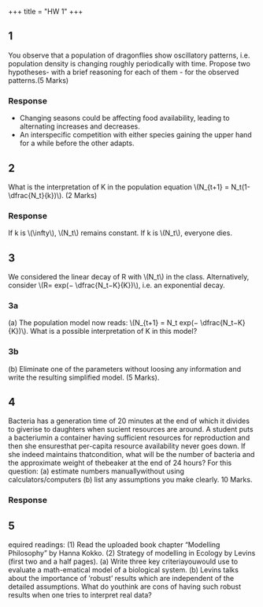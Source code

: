 +++
title = "HW 1"
+++

## 1
You observe that a population of dragonflies show oscillatory patterns, i.e.  population density is changing roughly periodically with time.  Propose two hypotheses- with a brief reasoning for each of them - for the observed patterns.(5 Marks)

### Response
- Changing seasons could be affecting food availability, leading to alternating increases and decreases.
- An interspecific competition with either species gaining the upper hand for a while before the other adapts.

## 2
What is the interpretation of K in the population equation \\(N_{t+1} = N_t(1-\dfrac{N_t}{k})\\). (2 Marks)

### Response
If k is \\(\infty\\), \\(N_t\\) remains constant. If k is \\(N_t\\), everyone dies.

## 3
We considered the linear decay of R with \\(N_t\\) in the class.  Alternatively, consider \\(R= exp(− \dfrac{N_t−K}{K})\\), i.e.  an exponential decay.  

### 3a
(a) The population model now reads: \\(N_{t+1} = N_t exp(− \dfrac{N_t−K}{K})\\).  What is a possible interpretation of K in this model? 

### 3b
(b) Eliminate one of the parameters without loosing any information and write the resulting simplified model. (5 Marks).

## 4
Bacteria has a generation time of 20 minutes at the end of which it divides to giverise to daughters when sucient resources are around.  A student puts a bacteriumin a container having sufficient resources for reproduction and then she ensuresthat per-capita resource availability never goes down.  If she indeed maintains thatcondition, what will be the number of bacteria and the approximate weight of thebeaker at the end of 24 hours?  For this question:  (a) estimate numbers manuallywithout using  calculators/computers (b)  list any assumptions  you make  clearly. 10 Marks.

### Response


## 5
equired readings:  (1) Read the uploaded book chapter “Modelling Philosophy” by Hanna Kokko.  (2) Strategy of modelling in Ecology by Levins (first two and a half pages).  (a) Write three key criteriayouwould use to evaluate a math-ematical model of a biological system.  (b) Levins talks about the importance of ’robust’ results which are independent of the detailed assumptions.  What do youthink are cons of having such robust results when one tries to interpret real data?
